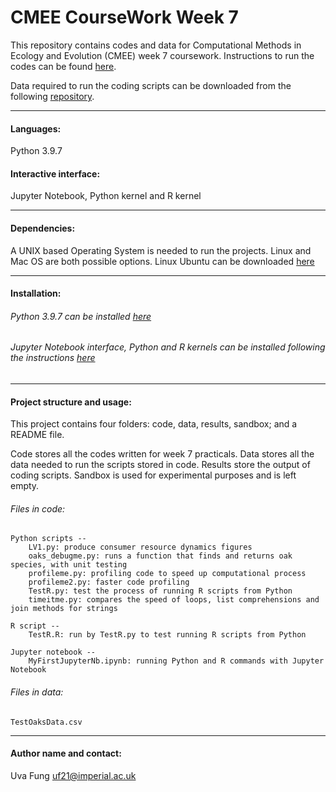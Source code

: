 # CMEE CourseWork Week 7

This repository contains codes and data for Computational Methods in Ecology and Evolution (CMEE) week 7 coursework.
Instructions to run the codes can be found [here](https://mhasoba.github.io/TheMulQuaBio/intro.html).

Data required to run the coding scripts can be downloaded from the following [repository](https://github.com/mhasoba/TheMulQuaBio).

***

#### Languages:
Python 3.9.7

#### Interactive interface:
Jupyter Notebook, Python kernel and R kernel

***********
#### Dependencies:
A UNIX based Operating System is needed to run the projects. Linux and Mac OS are both possible options. Linux Ubuntu can be downloaded [here](https://ubuntu.com/)


******************
#### Installation:

###### Python 3.9.7 can be installed [here](https://www.python.org/downloads/release/python-397/)

###### Jupyter Notebook interface, Python and R kernels can be installed following the instructions [here](https://jupyter.readthedocs.io/en/latest/install.html)

***********

#### Project structure and usage:
This project contains four folders: code, data, results, sandbox; and a README file.

Code stores all the codes written for week 7 practicals. Data stores all the data needed to run the scripts stored in code. Results store the output of coding scripts. Sandbox is used for experimental purposes and is left empty.

###### Files in code:

    Python scripts --
        LV1.py: produce consumer resource dynamics figures
        oaks_debugme.py: runs a function that finds and returns oak species, with unit testing
        profileme.py: profiling code to speed up computational process
        profileme2.py: faster code profiling
        TestR.py: test the process of running R scripts from Python
        timeitme.py: compares the speed of loops, list comprehensions and join methods for strings

    R script --
        TestR.R: run by TestR.py to test running R scripts from Python

    Jupyter notebook --
        MyFirstJupyterNb.ipynb: running Python and R commands with Jupyter Notebook



###### Files in data:
    TestOaksData.csv


*****************
#### Author name and contact:
Uva Fung uf21@imperial.ac.uk
